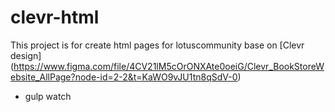 # clevr-html

This project is for create html pages for lotuscommunity base on [Clevr design] (https://www.figma.com/file/4CV21lM5cOrONXAte0oeiG/Clevr_BookStoreWebsite_AllPage?node-id=2-2&t=KaWO9vJU1tn8qSdV-0)

- gulp watch
